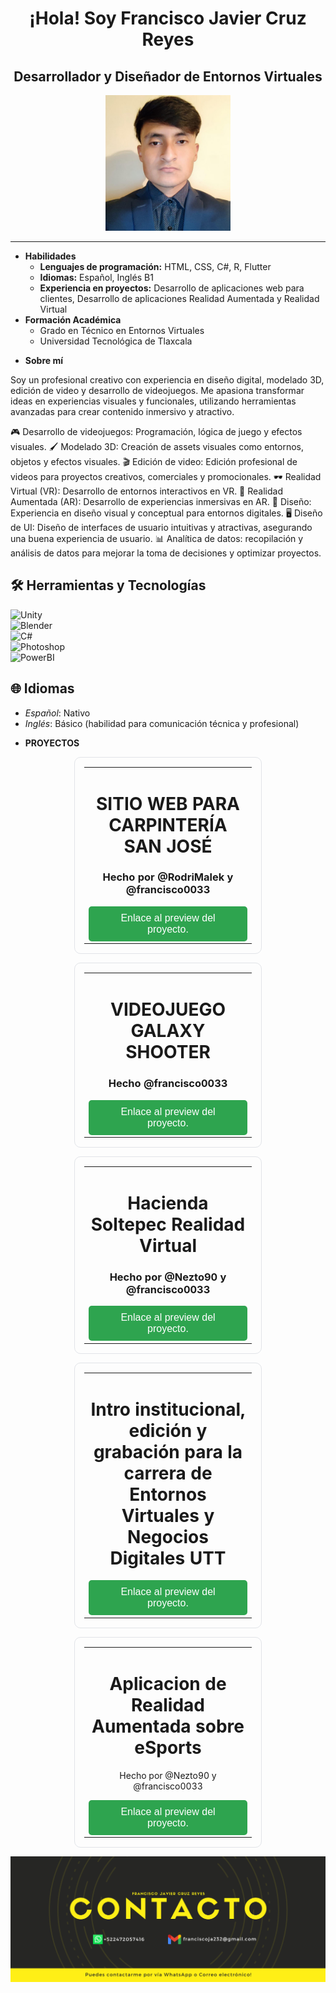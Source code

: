 <h1 align="center">¡Hola! Soy Francisco Javier Cruz Reyes</h1>
<h2 align="center">Desarrollador y Diseñador de Entornos Virtuales</h2>

<p align="center"><img src="https://github.com/francisco0033/francisco0033/blob/main/logo.jpg" alt="Logo personal" width="200"/></p>

---
<ul>
    <li><strong>Habilidades</strong>
        <ul>
            <li><strong>Lenguajes de programación:</strong> HTML, CSS, C#, R, Flutter</li>
            <li><strong>Idiomas:</strong> Español, Inglés B1</li>
            <li><strong>Experiencia en proyectos:</strong> Desarrollo de aplicaciones web para clientes, Desarrollo de aplicaciones Realidad Aumentada y Realidad Virtual</li>
        </ul>
    </li>
    <li><strong>Formación Académica</strong>
        <ul>
            <li>Grado en Técnico en Entornos Virtuales</li>
            <li>Universidad Tecnológica de Tlaxcala</li>
        </ul>
    </li>
</ul>
<ul>
    <li>
        <strong>Sobre mí</strong>
    </li>
</ul>
Soy un profesional creativo con experiencia en diseño digital, modelado 3D, edición de video y desarrollo de videojuegos. Me apasiona transformar ideas en experiencias visuales y funcionales, utilizando herramientas avanzadas para crear contenido inmersivo y atractivo.


🎮 Desarrollo de videojuegos: Programación, lógica de juego y efectos visuales.
🖌️ Modelado 3D: Creación de assets visuales como entornos, objetos y efectos visuales.
🎬 Edición de video: Edición profesional de videos para proyectos creativos, comerciales y promocionales.
🕶️ Realidad Virtual (VR): Desarrollo de entornos interactivos en VR.
📱 Realidad Aumentada (AR): Desarrollo de experiencias inmersivas en AR.
🎨 Diseño: Experiencia en diseño visual y conceptual para entornos digitales.
🖥️ Diseño de UI: Diseño de interfaces de usuario intuitivas y atractivas, asegurando una buena experiencia de usuario.
📊 Analítica de datos: recopilación y análisis de datos para mejorar la toma de decisiones y optimizar proyectos.

## 🛠️ Herramientas y Tecnologías

![Unity](https://img.shields.io/badge/Engine-Unity-blue)  
![Blender](https://img.shields.io/badge/3D-Blender-orange)  
![C#](https://img.shields.io/badge/Code-C%23-blue)  
![Photoshop](https://img.shields.io/badge/Adobe-Photoshop-orange)  
![PowerBI](https://img.shields.io/badge/Power-BI-blue)  

## 🌐 Idiomas

- *Español*: Nativo
- *Inglés*: Básico (habilidad para comunicación técnica y profesional)

<ul>
    <li>
        <strong>PROYECTOS</strong>
    </li>
</ul>
<div align="center">
  <table style="border: 1px solid #e1e4e8; border-radius: 10px; padding: 15px; width: 300px; text-align: center;">
    <tr>
      <td>
        <h1>SITIO WEB PARA CARPINTERÍA SAN JOSÉ</h1>
        <h3>Hecho por @RodriMalek y @francisco0033</h3>
        <p></p>
        <a href="https://drive.google.com/file/d/1X_Yu_1sgYnIZGW-W6zOXA2mTJKanuApB/view?usp=sharing" style="text-decoration: none;">
          <button style="background-color: #2ea44f; color: white; padding: 10px 20px; border: none; border-radius: 5px; font-size: 16px; cursor: pointer;">
            Enlace al preview del proyecto.
          </button>
        </a>
      </td>
    </tr>
  </table>
</div>

 <div align="center">
  <table style="border: 1px solid #e1e4e8; border-radius: 10px; padding: 15px; width: 300px; text-align: center;">
    <tr>
      <td>
        <h1>VIDEOJUEGO GALAXY SHOOTER</h1>
        <h3>Hecho @francisco0033</h3>
        <p></p>
        <a href="https://drive.google.com/file/d/1XzqU9AIkp7NbdX-_3t-7QD28GJo6CD5Q/view?usp=sharing" style="text-decoration: none;">
          <button style="background-color: #2ea44f; color: white; padding: 10px 20px; border: none; border-radius: 5px; font-size: 16px; cursor: pointer;">
            Enlace al preview del proyecto.
          </button>
        </a>
      </td>
    </tr>
  </table>
</div>

<div align="center">
  <table style="border: 1px solid #e1e4e8; border-radius: 10px; padding: 15px; width: 300px; text-align: center;">
    <tr>
      <td>
        <h1>Hacienda Soltepec Realidad Virtual</h1>
        <h3>Hecho por @Nezto90 y @francisco0033</h3>
        <p></p>
        <a href="https://drive.google.com/file/d/1gzKYu2G3_fdvZ7gML6NW5ANZEri1ydaw/view?usp=sharing" style="text-decoration: none;">
          <button style="background-color: #2ea44f; color: white; padding: 10px 20px; border: none; border-radius: 5px; font-size: 16px; cursor: pointer;">
            Enlace al preview del proyecto.
          </button>
        </a>
      </td>
    </tr>
  </table>
</div>

<div align="center">
  <table style="border: 1px solid #e1e4e8; border-radius: 10px; padding: 15px; width: 300px; text-align: center;">
    <tr>
      <td>
        <h1>Intro institucional, edición y grabación para la carrera de Entornos Virtuales y Negocios Digitales UTT</h1>
        <p></p>
        <a href="https://drive.google.com/file/d/1ycq1tdBCLJSkA1K5F_Z2994Tj05yxaZx/view?usp=sharing" style="text-decoration: none;">
          <button style="background-color: #2ea44f; color: white; padding: 10px 20px; border: none; border-radius: 5px; font-size: 16px; cursor: pointer;">
            Enlace al preview del proyecto.
          </button>
        </a>
      </td>
    </tr>
  </table>
</div>

<div align="center">
  <table style="border: 1px solid #e1e4e8; border-radius: 10px; padding: 15px; width: 300px; text-align: center;">
    <tr>
      <td>
        <h1>Aplicacion de Realidad Aumentada sobre eSports</h1>
        <p>Hecho por @Nezto90 y @francisco0033</p>
        <a href="https://drive.google.com/file/d/1UV--vBy9vm77uwQ23eQmFENtbuC1Rqm1/view?usp=sharing" style="text-decoration: none;">
          <button style="background-color: #2ea44f; color: white; padding: 10px 20px; border: none; border-radius: 5px; font-size: 16px; cursor: pointer;">
            Enlace al preview del proyecto.
          </button>
        </a>
      </td>
    </tr>
  </table>
</div>
<p align="center"><img src="https://github.com/francisco0033/francisco0033/blob/main/banner.png" alt="Banner profesional"/></p>
